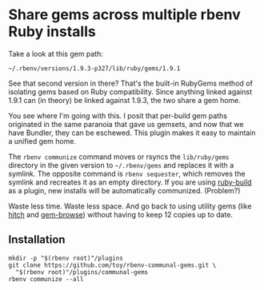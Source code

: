 # Share gems across multiple rbenv Ruby installs

Take a look at this gem path:

    ~/.rbenv/versions/1.9.3-p327/lib/ruby/gems/1.9.1

See that second version in there?  That's the built-in RubyGems method of
isolating gems based on Ruby compatibility.  Since anything linked against
1.9.1 can (in theory) be linked against 1.9.3, the two share a gem home.

You see where I'm going with this.  I posit that per-build gem paths
originated in the same paranoia that gave us gemsets, and now that we have
Bundler, they can be eschewed.  This plugin makes it easy to maintain a
unified gem home.

The `rbenv communize` command moves or rsyncs the `lib/ruby/gems`
directory in the given version to `~/.rbenv/gems` and replaces it with a
symlink. The opposite command is `rbenv sequester`, which removes the
symlink and recreates it as an empty directory.  If you are using
[ruby-build][] as a plugin, new installs will be automatically communized.
(Problem?)

Waste less time.  Waste less space.  And go back to using utility gems (like
[hitch][] and [gem-browse][]) without having to keep 12 copies up to date.

## Installation

    mkdir -p "$(rbenv root)"/plugins
    git clone https://github.com/toy/rbenv-communal-gems.git \
      "$(rbenv root)"/plugins/communal-gems
    rbenv communize --all

[ruby-build]: https://github.com/sstephenson/ruby-build
[hitch]: https://github.com/therubymug/hitch
[gem-browse]: https://github.com/tpope/gem-browse

